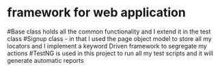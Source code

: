 # framework for web application 
#Base class holds all the common functionality and I extend it in the test class
#Signup class - in that I used the page object model to store all my locators and I implement a keyword Driven framework to segregate my actions
#TestNG is used in this project to run all my test scripts and it will generate automatic reports

